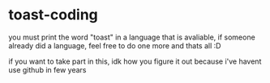 # toast-coding
you must print the word "toast" in a language that is avaliable, if someone already did a language, feel free to do one more and thats all :D

if you want to take part in this, idk how you figure it out because i've havent use github in few years
